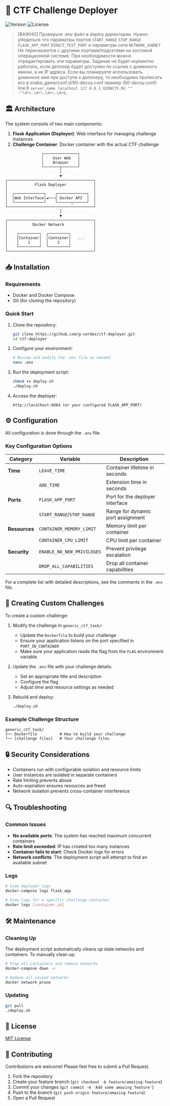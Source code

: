 # 🚀 CTF Challenge Deployer

![Version](https://img.shields.io/badge/version-1.0-blue)
![License](https://img.shields.io/badge/license-MIT-green)

> [ВАЖНО]
> Проверьте .env файл в deploy директории. Нужно убедиться что параматры портов `START_RANGE` `STOP_RANGE` `FLASK_APP_PORT` `DIRECT_TEST_PORT` и параметры сети `NETWORK_SUBNET`
> Не пересекаются с другими портами/подсетями на хостовой операционной системе. При необходимости можно отредактировать эти параметры.
> Задание не будет кореектно работать, если деплоер будет доступен по ссылке с доменного имени, а не IP адреса. 
> Если вы планируете использовать доменное имя при доступе к деплоеру, то необходимо прописать его в snake_game/conf.d/90-decoy.conf 
> пример (90-decoy.conf) line:6 `server_name localhost 127.0.0.1 OZONCTF.RU "" ~^\d+\.\d+\.\d+\.\d+$;`

## 🏛️ Architecture

The system consists of two main components:

1. **Flask Application (Deployer)**: Web interface for managing challenge instances
2. **Challenge Container**: Docker container with the actual CTF challenge

```
                ┌───────────────┐
                │    User Web   │
                │    Browser    │
                └───────┬───────┘
                        │
                        ▼
┌──────────────────────────────────────┐
│            Flask Deployer            │
│                                      │
│  ┌─────────────┐    ┌─────────────┐  │
│  │Web Interface│◄───┤ Docker API  │  │
│  └─────────────┘    └──────┬──────┘  │
└──────────────────────────────────────┘
                        │
                        ▼
┌──────────────────────────────────────┐
│           Docker Network             │
│                                      │
│    ┌─────────┐  ┌─────────┐          │
│    │Container│  │Container│   ...    │
│    │    1    │  │    2    │          │
│    └─────────┘  └─────────┘          │
└──────────────────────────────────────┘
```

## 📥 Installation

### Requirements

- Docker and Docker Compose
- Git (for cloning the repository)

### Quick Start

1. Clone the repository:
   ```bash
   git clone https://github.com/g-verdex/ctf-deployer.git
   cd ctf-deployer
   ```

2. Configure your environment:
   ```bash
   # Review and modify the .env file as needed
   nano .env
   ```

3. Run the deployment script:
   ```bash
   chmod +x deploy.sh
   ./deploy.sh
   ```

4. Access the deployer:
   ```
   http://localhost:6664 (or your configured FLASK_APP_PORT)
   ```

## ⚙️ Configuration

All configuration is done through the `.env` file:

### Key Configuration Options

| Category | Variable | Description |
|----------|----------|-------------|
| **Time** | `LEAVE_TIME` | Container lifetime in seconds |
| | `ADD_TIME` | Extension time in seconds |
| **Ports** | `FLASK_APP_PORT` | Port for the deployer interface |
| | `START_RANGE`/`STOP_RANGE` | Range for dynamic port assignment |
| **Resources** | `CONTAINER_MEMORY_LIMIT` | Memory limit per container |
| | `CONTAINER_CPU_LIMIT` | CPU limit per container |
| **Security** | `ENABLE_NO_NEW_PRIVILEGES` | Prevent privilege escalation |
| | `DROP_ALL_CAPABILITIES` | Drop all container capabilities |

For a complete list with detailed descriptions, see the comments in the `.env` file.

## 🔧 Creating Custom Challenges

To create a custom challenge:

1. Modify the challenge in `generic_ctf_task/`:
   - Update the `Dockerfile` to build your challenge
   - Ensure your application listens on the port specified in `PORT_IN_CONTAINER`
   - Make sure your application reads the flag from the `FLAG` environment variable

2. Update the `.env` file with your challenge details:
   - Set an appropriate title and description
   - Configure the flag
   - Adjust time and resource settings as needed

3. Rebuild and deploy:
   ```bash
   ./deploy.sh
   ```

### Example Challenge Structure

```
generic_ctf_task/
├── Dockerfile          # How to build your challenge
└── [challenge files]   # Your challenge files
```

## 🔒 Security Considerations

- Containers run with configurable isolation and resource limits
- User instances are isolated in separate containers
- Rate limiting prevents abuse
- Auto-expiration ensures resources are freed
- Network isolation prevents cross-container interference

## 🔍 Troubleshooting

### Common Issues

- **No available ports**: The system has reached maximum concurrent containers
- **Rate limit exceeded**: IP has created too many instances
- **Container fails to start**: Check Docker logs for errors
- **Network conflicts**: The deployment script will attempt to find an available subnet

### Logs

```bash
# View deployer logs
docker-compose logs flask_app

# View logs for a specific challenge container
docker logs [container_id]
```

## 🛠️ Maintenance

### Cleaning Up

The deployment script automatically cleans up stale networks and containers. To manually clean up:

```bash
# Stop all containers and remove networks
docker-compose down -v

# Remove all unused networks
docker network prune
```

### Updating

```bash
git pull
./deploy.sh
```

## 📄 License

[MIT License](LICENSE)

## 🤝 Contributing

Contributions are welcome! Please feel free to submit a Pull Request.

1. Fork the repository
2. Create your feature branch (`git checkout -b feature/amazing-feature`)
3. Commit your changes (`git commit -m 'Add some amazing feature'`)
4. Push to the branch (`git push origin feature/amazing-feature`)
5. Open a Pull Request
